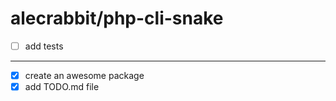 # alecrabbit/php-cli-snake

- [ ] add tests

---

- [x] create an awesome package
- [x] add TODO.md file
